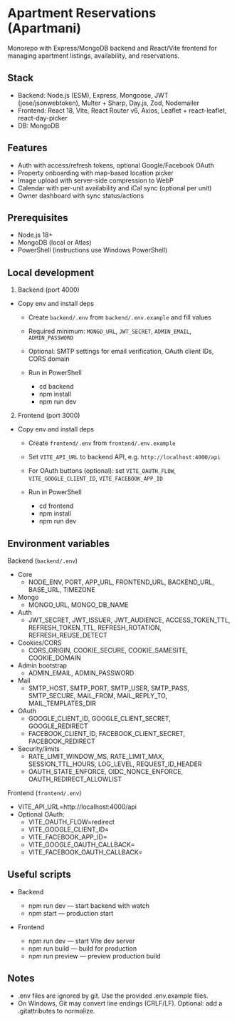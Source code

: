 # Apartment Reservations (Apartmani)

Monorepo with Express/MongoDB backend and React/Vite frontend for managing apartment listings, availability, and reservations.

## Stack

- Backend: Node.js (ESM), Express, Mongoose, JWT (jose/jsonwebtoken), Multer + Sharp, Day.js, Zod, Nodemailer
- Frontend: React 18, Vite, React Router v6, Axios, Leaflet + react-leaflet, react-day-picker
- DB: MongoDB

## Features

- Auth with access/refresh tokens, optional Google/Facebook OAuth
- Property onboarding with map-based location picker
- Image upload with server-side compression to WebP
- Calendar with per-unit availability and iCal sync (optional per unit)
- Owner dashboard with sync status/actions

## Prerequisites

- Node.js 18+
- MongoDB (local or Atlas)
- PowerShell (instructions use Windows PowerShell)

## Local development

1) Backend (port 4000)

- Copy env and install deps

  - Create `backend/.env` from `backend/.env.example` and fill values
  - Required minimum: `MONGO_URL`, `JWT_SECRET`, `ADMIN_EMAIL`, `ADMIN_PASSWORD`
  - Optional: SMTP settings for email verification, OAuth client IDs, CORS domain

  - Run in PowerShell
    - cd backend
    - npm install
    - npm run dev

2) Frontend (port 3000)

- Copy env and install deps

  - Create `frontend/.env` from `frontend/.env.example`
  - Set `VITE_API_URL` to backend API, e.g. `http://localhost:4000/api`
  - For OAuth buttons (optional): set `VITE_OAUTH_FLOW`, `VITE_GOOGLE_CLIENT_ID`, `VITE_FACEBOOK_APP_ID`

  - Run in PowerShell
    - cd frontend
    - npm install
    - npm run dev

## Environment variables

Backend (`backend/.env`)

- Core
  - NODE_ENV, PORT, APP_URL, FRONTEND_URL, BACKEND_URL, BASE_URL, TIMEZONE
- Mongo
  - MONGO_URL, MONGO_DB_NAME
- Auth
  - JWT_SECRET, JWT_ISSUER, JWT_AUDIENCE, ACCESS_TOKEN_TTL, REFRESH_TOKEN_TTL, REFRESH_ROTATION, REFRESH_REUSE_DETECT
- Cookies/CORS
  - CORS_ORIGIN, COOKIE_SECURE, COOKIE_SAMESITE, COOKIE_DOMAIN
- Admin bootstrap
  - ADMIN_EMAIL, ADMIN_PASSWORD
- Mail
  - SMTP_HOST, SMTP_PORT, SMTP_USER, SMTP_PASS, SMTP_SECURE, MAIL_FROM, MAIL_REPLY_TO, MAIL_TEMPLATES_DIR
- OAuth
  - GOOGLE_CLIENT_ID, GOOGLE_CLIENT_SECRET, GOOGLE_REDIRECT
  - FACEBOOK_CLIENT_ID, FACEBOOK_CLIENT_SECRET, FACEBOOK_REDIRECT
- Security/limits
  - RATE_LIMIT_WINDOW_MS, RATE_LIMIT_MAX, SESSION_TTL_HOURS, LOG_LEVEL, REQUEST_ID_HEADER
  - OAUTH_STATE_ENFORCE, OIDC_NONCE_ENFORCE, OAUTH_REDIRECT_ALLOWLIST

Frontend (`frontend/.env`)

- VITE_API_URL=http://localhost:4000/api
- Optional OAuth:
  - VITE_OAUTH_FLOW=redirect
  - VITE_GOOGLE_CLIENT_ID=
  - VITE_FACEBOOK_APP_ID=
  - VITE_GOOGLE_OAUTH_CALLBACK=
  - VITE_FACEBOOK_OAUTH_CALLBACK=

## Useful scripts

- Backend
  - npm run dev — start backend with watch
  - npm start — production start

- Frontend
  - npm run dev — start Vite dev server
  - npm run build — build for production
  - npm run preview — preview production build

## Notes

- .env files are ignored by git. Use the provided .env.example files.
- On Windows, Git may convert line endings (CRLF/LF). Optional: add a .gitattributes to normalize.
